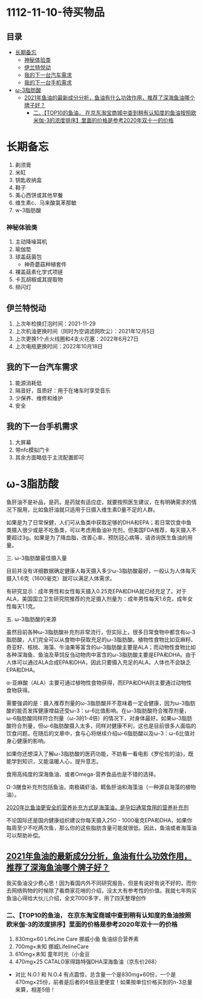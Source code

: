 # 1112-11-10-待买物品

## 目录

-   [长期备忘](#长期备忘)
    -   [神秘体验类](#神秘体验类)
    -   [伊兰特悦动](#伊兰特悦动)
    -   [我的下一台汽车需求](#我的下一台汽车需求)
    -   [我的下一台手机需求](#我的下一台手机需求)
-   [ω-3脂肪酸](#ω-3脂肪酸)
    -   [2021年鱼油的最新成分分析，鱼油有什么功效作用，推荐了深海鱼油哪个牌子好？](#2021年鱼油的最新成分分析鱼油有什么功效作用推荐了深海鱼油哪个牌子好)
        -   [二、【TOP10的鱼油， 在京东淘宝商城中查到稍有认知度的鱼油按照欧米伽-3的浓度排序】里面的价格是参考2020年双十一的价格](#二TOP10的鱼油-在京东淘宝商城中查到稍有认知度的鱼油按照欧米伽-3的浓度排序里面的价格是参考2020年双十一的价格)

# 长期备忘

1.  剃须膏
2.  米缸
3.  钥匙收纳盒
4.  鞋子
5.  美心西饼或其他早餐
6.  维生素c、马来酸氯苯那敏
7.  w-3脂肪酸

### 神秘体验类

1.  主动降噪耳机
2.  瑜伽垫
3.  球盖菇菌包
    -   神奇蘑菇种植套件
4.  裸盖菇素化学式项链
5.  卡瓦胡椒或其提取物
6.  频闪灯

## 伊兰特悦动

1.  上次年检换灯泡时间：2021-11-29
2.  上次机油更换时间（同时为空调滤网吹尘）：2021年12月5日
3.  上次更换1个点火线圈和4支火花塞：2022年6月27日
4.  上次电瓶更换时间：2022年10月18日

## 我的下一台汽车需求

1.  能源消耗低
2.  隔音好，音质好：用于在堵车时享受音乐
3.  少保养、维修和维护
4.  安全

## 我的下一台手机需求

1.  大屏幕
2.  带nfc模拟门卡
3.  其余方面略低于主流配置即可

# ω-3脂肪酸

鱼肝油不是补品，是药。是药就有适应症，就要按照医生建议，在有明确需求的情况下服用，比如鱼肝油就只适用于日摄入维生素D量不足的人群。

如果是为了日常保健，人们可从鱼类中获取足够的DHA和EPA；若日常饮食中鱼类摄入很少或是不吃鱼类，可以考虑用鱼油补充剂，但美国FDA推荐，每天摄入不要超过3g。如果是为了降血脂，改善心率，预防冠心病等，请咨询医生鱼油的用量。

三. ω-3脂肪酸最佳摄入量

目前并没有详细数据确定健康人每天摄入多少ω-3脂肪酸最好，一般认为人体每天摄入1.6克（1600毫克）就可以满足人体需求。

有研究显示：成年男性和女性每天摄入0.25克EPA和DHA就已经充足了。对于ALA，美国国立卫生研究院推荐的充足摄入剂量为：成年男性每天1.6克，成年女性每天1.1克。

五. ω-3脂肪酸的来源

虽然目前各种ω-3脂肪酸补充剂非常流行，但实际上，很多日常食物中都含有ω-3脂肪酸，人们完全可以从食物中获取充足的ω-3脂肪酸。植物性食物比如亚麻籽、奇亚籽、核桃、海藻、牛油果等富含的ω-3脂肪酸主要是ALA；而动物性食物比如各种深海鱼、鱼油及草饲反刍动物肉中富含的ω-3脂肪酸主要是EPA和DHA。由于人体可以通过ALA合成EPA和DHA，因此只要摄入充足的ALA，人体也不会缺乏EPA和DHA。

α-亚麻酸（ALA）主要可通过植物性食物获得，而EPA和DHA则主要通过动物性食物获得。

需要强调的是：摄入推荐剂量的ω-3脂肪酸并不意味着一定会健康，因为ω-3脂肪酸的能否发挥健康增益还受ω-3：ω-6比值影响。在ω-3脂肪酸符合推荐剂量，ω-6脂肪酸同样符合剂量（ω-3的1-4倍）的情况下，对身体最好。如果ω-3脂肪酸符合剂量，但ω-6脂肪酸摄入太多，同样对健康不利，这也是目前很多人面临的饮食问题。在随后的文章中，食与心将继续介绍ω-6脂肪酸以及ω-3：ω-6比值对身心健康的影响。

如果你还想深入了解ω-3脂肪酸的医药功能，不妨看一看电影《罗伦佐的油》，既能学到知识，又能温暖人心，提升意志。

食用高纯度的深海鱼油、或者Omega-营养食品也是不错的选择。

Ω-3膳食补充剂包括鱼油，南极磷虾油，鳕鱼肝油和海藻油（一种源自海藻的植物油）。

[2020年比鱼油更安全的营养补充方式是海藻油，是孕妇通常食用的营养补充剂](#https://zhuanlan.zhihu.com/p/280963908 "2020年比鱼油更安全的营养补充方式是海藻油，是孕妇通常食用的营养补充剂")

不论国际还是国内健康组织建议你每天摄入250 - 1000毫克EPA和DHA，如果你每周至少不吃两次鱼，那么你的这些脂肪含量可能就很低。因此，鱼油或者海藻油可以帮助补偿。

## [2021年鱼油的最新成分分析，鱼油有什么功效作用，推荐了深海鱼油哪个牌子好？](#https://zhuanlan.zhihu.com/p/277896503 "2021年鱼油的最新成分分析，鱼油有什么功效作用，推荐了深海鱼油哪个牌子好？")

我买鱼油没少费心思！因为看国内外不同研究报告，但是有说好有说不好的，而你去网络购物的时候除了看商家花哨的介绍，没太大有参考性的价值。我就七年购买鱼油心得给大伙儿介绍，全文7000多字，用了四天整理创作

### 二、【TOP10的鱼油， 在京东淘宝商城中查到稍有认知度的鱼油按照欧米伽-3的浓度排序】里面的价格是参考2020年双十一的价格

1.  830mg×60  LifeLine Care 挪威小鱼 鱼油综合营养素
2.  700mg×未知  挪威LifelineCare
3.  610mg×未知  童年时光（小金豆
4.  470mg×25  CATALO家得路特强DHA深海鱼油（京东价268）

-   对比 N.O.1 和 N.O.4 有点震惊，总含量一个是830mg×60份，一个是470mg×25份，前者是后者的4倍且更便宜！如果按单位价格买到的n-3总量来算，相差5倍！
